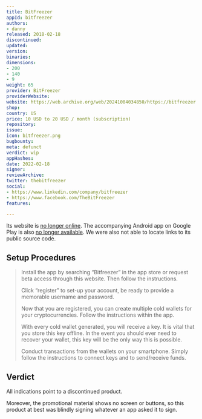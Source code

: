 ```yaml
---
title: BitFreezer
appId: bitfreezer
authors:
- danny
released: 2018-02-18
discontinued: 
updated: 
version: 
binaries: 
dimensions:
- 200
- 140
- 9
weight: 65
provider: BitFreezer
providerWebsite: 
website: https://web.archive.org/web/20241004034850/https://bitfreezer.app/
shop: 
country: US
price: 10 USD to 20 USD / month (subscription)
repository: 
issue: 
icon: bitfreezer.png
bugbounty: 
meta: defunct
verdict: wip
appHashes: 
date: 2022-02-18
signer: 
reviewArchive: 
twitter: thebitfreezer
social:
- https://www.linkedin.com/company/bitfreezer
- https://www.facebook.com/TheBitFreezer
features: 

---
```


Its website is [no longer online](https://bitfreezer.app/). The accompanying Android app on Google Play is also [no longer available](https://play.google.com/store/apps/details?id=bitfreezer.app.wallet). We were also not able to locate links to its public source code.

## Setup Procedures

> Install the app by searching “Bitfreezer” in the app store or request beta access through this website. Then follow the instructions.
>
> Click “register” to set-up your account, be ready to provide a memorable username and password.
>
> Now that you are registered, you can create multiple cold wallets for your cryptocurrencies. Follow the instructions within the app.
>
> With every cold wallet generated, you will receive a key. It is vital that you store this key offline. In the event you should ever need to recover your wallet, this key will be the only way this is possible.
>
> Conduct transactions from the wallets on your smartphone. Simply follow the instructions to connect keys and to send/receive funds.

## Verdict

All indications point to a discontinued product. 

Moreover, the promotional material shows no screen or buttons, so this product at best was blindly signing whatever an app asked it to sign.

